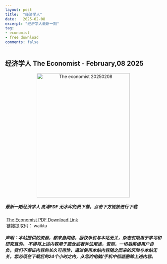 ```yaml
---
layout: post
title:  "经济学人"
date:   2025-02-08
excerpt: "经济学人最新一期"
tag:
- economist
- free download
comments: false
---
```


## 经济学人 The Economist - February,08 2025


<div align="center">
<img src="https://i.postimg.cc/6qzRXXpN/TE-2025-02-08-UK-00.png" alt="The economist 20250208" border="0" width = 300 height = 400 /> 
</div>


 <h5>最新一期经济学人 高清PDF 无水印免费下载，点击下方链接进行下载. </h5>
 
  <a href="https://wwfh.lanzout.com/ica3A2nbta7i">The Economist PDF Download Link</a>   
  <br/>
  链接提取码： waiktu
 
##### 声明：本站提供的资源，都来自网络，版权争议与本站无关，杂志仅限用于学习和研究目的。 不得将上述内容用于商业或者非法用途，否则，一切后果请用户自负，我们不保证内容的长久可用性，通过使用本站内容随之而来的风险与本站无关，您必须在下载后的24个小时之内，从您的电脑/手机中彻底删除上述内容。
 
